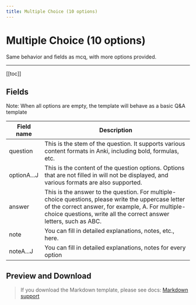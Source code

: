 ```yaml
---
title: Multiple Choice (10 options)
---
```


# Multiple Choice (10 options)

Same behavior and fields as mcq, with more options provided.

---

[[toc]]

## Fields

Note: When all options are empty, the template will behave as a basic Q&A template

| Field name  | Description                                                                                                                                                                                                                   |
| ----------- | ----------------------------------------------------------------------------------------------------------------------------------------------------------------------------------------------------------------------------- |
| question    | This is the stem of the question. It supports various content formats in Anki, including bold, formulas, etc.                                                                                                                 |
| optionA...J | This is the content of the question options. Options that are not filled in will not be displayed, and various formats are also supported.                                                                                    |
| answer      | This is the answer to the question. For multiple-choice questions, please write the uppercase letter of the correct answer, for example, A. For multiple-choice questions, write all the correct answer letters, such as ABC. |
| note        | You can fill in detailed explanations, notes, etc., here.                                                                                                                                                                     |
| noteA...J   | You can fill in detailed explanations, notes for every option                                                                                                                                                                 |

## Preview and Download

> If you download the Markdown template, please see docs: [Markdown support](/templates/classic/#markdown-support)

<ClassicTemplateDemo entry="mcq_10" />

<!--@include: @/parts/feedback-en.md -->
